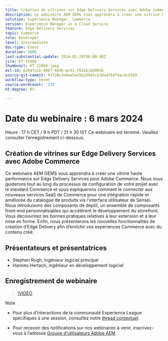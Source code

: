 ```yaml
---
title: Création de vitrines sur Edge Delivery Services avec Adobe Commerce
description: Le webinaire AEM GEMs vous apprendra à créer une vitrine haute performance sur Edge Delivery Services pour Adobe Commerce, qui couvre la configuration de projet, l’intégration du SaaS Commerce, les composants front-end personnalisables et les nouvelles fonctionnalités de création pour améliorer les expériences Commerce.
solution: Experience Manager, Commerce
version: Experience Manager as a Cloud Service
feature: Edge Delivery Services
topic: Commerce
role: Developer
level: Intermediate
doc-type: Event
duration: 3600
last-substantial-update: 2024-02-29T00:00:00Z
jira: KT-15066
thumbnail: KT-15066.jpeg
exl-id: 6294fa1b-4807-484b-ac51-f01bb1dd9656
source-git-commit: 91f20c3e9ee5ae5b259d5cb3da476974acdc6585
workflow-type: tm+mt
source-wordcount: '215'
ht-degree: 0%

---
```


# Date du webinaire : 6 mars 2024

Heure : 17 h CET / 9 h PDT / 21 h 30 IST
Ce webinaire est terminé. Veuillez consulter l’enregistrement ci-dessous.

## Création de vitrines sur Edge Delivery Services avec Adobe Commerce

Ce webinaire AEM GEMS vous apprendra à créer une vitrine haute performance sur Edge Delivery Services pour Adobe Commerce. Nous vous guiderons tout au long du processus de configuration de votre projet avec le standard Commerce et vous expliquerons comment le connecter aux nouveaux services SaaS de Commerce pour une intégration rapide et améliorée du catalogue de produits via l’interface utilisateur de Sensei. Nous introduisons des composants de dépôt, un ensemble de composants front-end personnalisables qui accélèrent le développement du storefront. Vous découvrirez les bonnes pratiques relatives à leur extension et à leur mise en forme. Enfin, nous présenterons les nouvelles fonctionnalités de création d’Edge Delivery afin d’enrichir vos expériences Commerce avec du contenu créé.

## Présentateurs et présentatrices

* Stephen Rugh, ingénieur logiciel principal
* Hannes Hertach, ingénieur en développement logiciel

## Enregistrement de webinaire

>[!VIDEO](https://video.tv.adobe.com/v/3427729)

>[!NOTE]
> 
>* Pour plus d’interactions de la communauté Experience League spécifiques à une session, consultez notre [thread contextuel](https://adobe.ly/48m4dEm).
>
>* Pour recevoir des notifications sur nos webinaires à venir, inscrivez-vous à l’adresse [Groupe d’utilisateurs Adobe AEM](https://aem-augs.adobe.com/).
